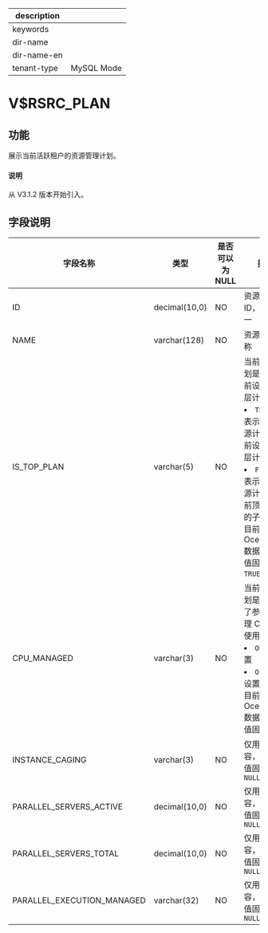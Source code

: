 |description||
|---|---|
|keywords||
|dir-name||
|dir-name-en||
|tenant-type|MySQL Mode|

# V$RSRC_PLAN

## 功能

展示当前活跃租户的资源管理计划。

<main id="notice" type='explain'>
  <h4>说明</h4>
  <p>从 V3.1.2 版本开始引入。</p>
</main>

## 字段说明

|            字段名称            |      类型       | 是否可以为 NULL |                       描述                       |
|----------------------------|---------------|------------|--------------------------------------------------------------------------------|
| ID                         | decimal(10,0)        | NO         | 资源计划 ID，全局唯一                                  |
| NAME                       | varchar(128) | NO         | 资源计划名称                                        |
| IS_TOP_PLAN                | varchar(5)   | NO         | 当前资源计划是否为当前设定的顶层计划：  </li><li> `TRUE`：表示当前资源计划是当前设定的顶层计划    </li><li> `FLASE`：表示当前资源计划是当前顶层计划的子计划  <br>  目前，OceanBase 数据库中该值固定为 `TRUE` |
| CPU_MANAGED                | varchar(3)   | NO         | 当前资源计划是否设置了参数来管理 CPU 的使用率：  </li><li> `ON`：已设置    </li><li> `OFF`：未设置  <br>  目前，OceanBase 数据库中该值固定为 `ON`                               |
| INSTANCE_CAGING            | varchar(3)   | NO         | 仅用于兼容，目前该值固定为 `NULL`                          |
| PARALLEL_SERVERS_ACTIVE    | decimal(10,0)        | NO         | 仅用于兼容，目前该值固定为 `NULL`                          |
| PARALLEL_SERVERS_TOTAL     | decimal(10,0)        | NO         | 仅用于兼容，目前该值固定为 `NULL`                          |
| PARALLEL_EXECUTION_MANAGED | varchar(32)  | NO         | 仅用于兼容，目前该值固定为 `NULL`                          |
